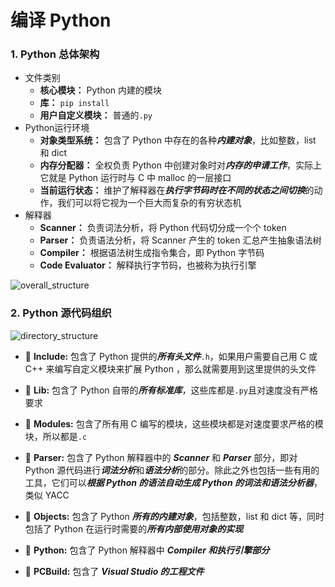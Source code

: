 # 编译 Python

### 1. Python 总体架构

- 文件类别
  - **核心模块：** Python 内建的模块
  - **库：** `pip install`
  - **用户自定义模块：** 普通的`.py`
- Python运行环境
  - **对象类型系统：** 包含了 Python 中存在的各种***内建对象***，比如整数，list 和 dict
  - **内存分配器：** 全权负责 Python 中创建对象时对***内存的申请工作***，实际上它就是 Python 运行时与 C
    中 malloc 的一层接口
  - **当前运行状态：** 维护了解释器在***执行字节码时在不同的状态之间切换***的动作，我们可以将它视为一个巨大而复杂的有穷状态机
- 解释器
  - **Scanner：** 负责词法分析，将 Python 代码切分成一个个 token
  - **Parser：** 负责语法分析，将 Scanner 产生的 token 汇总产生抽象语法树
  - **Compiler：** 根据语法树生成指令集合，即 Python 字节码
  - **Code Evaluator：** 解释执行字节码，也被称为执行引擎

![overall_structure](https://github.com/igululu/Pyek/blob/master/image/overall_structure.png?raw=true)

### 2. Python 源代码组织 

![directory_structure](https://github.com/igululu/Pyek/blob/master/image/directory_structure.png?raw=true)

- :file_folder: **Include:** 包含了 Python 提供的***所有头文件***`.h`，如果用户需要自己用 C 或 C++ 来编写自定义模块来扩展 Python ，那么就需要用到这里提供的头文件
- 📁 **Lib:** 包含了 Python 自带的***所有标准库***，这些库都是`.py`且对速度没有严格要求
- 📁 **Modules:** 包含了所有用 C 编写的模块，这些模块都是对速度要求严格的模块，所以都是`.c`


- 📁 **Parser:** 包含了 Python 解释器中的 ***Scanner*** 和 ***Parser*** 部分，即对 Python 源代码进行***词法分析***和***语法分析***的部分。除此之外也包括一些有用的工具，它们可以***根据 Python 的语法自动生成 Python 的词法和语法分析器***，类似 YACC

- 📁 **Objects:** 包含了 Python ***所有的内建对象***，包括整数，list 和 dict 等，同时包括了 Python 在运行时需要的***所有内部使用对象的实现***


- 📁 **Python:** 包含了 Python 解释器中 ***Compiler 和执行引擎部分***


- 📁 **PCBuild:** 包含了 ***Visual Studio 的工程文件***